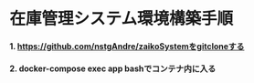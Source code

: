 # 在庫管理システム環境構築手順

#### 1. https://github.com/nstgAndre/zaikoSystemをgitcloneする
#### 2. docker-compose exec app bashでコンテナ内に入る
